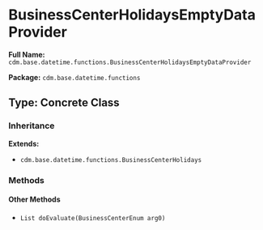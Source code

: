 # BusinessCenterHolidaysEmptyDataProvider

**Full Name:** `cdm.base.datetime.functions.BusinessCenterHolidaysEmptyDataProvider`

**Package:** `cdm.base.datetime.functions`

## Type: Concrete Class

### Inheritance

**Extends:**
- `cdm.base.datetime.functions.BusinessCenterHolidays`

### Methods

#### Other Methods

- `List doEvaluate(BusinessCenterEnum arg0)`


